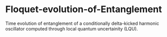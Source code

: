 # Floquet-evolution-of-Entanglement
Time evolution of entanglement of a conditionally delta-kicked harmonic oscillator computed through local quantum uncertainity (LQU). 

